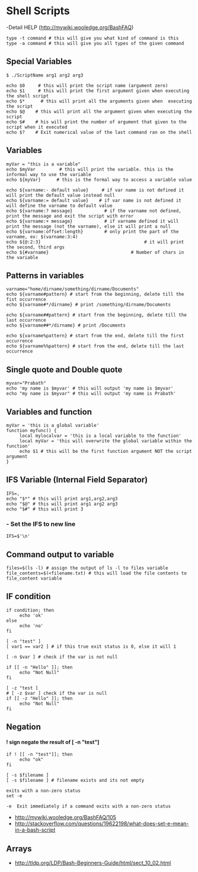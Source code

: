 # Shell Scripts

-Detail HELP (http://mywiki.wooledge.org/BashFAQ)

```
type -t command # this will give you what kind of command is this
type -a command # this will give you all types of the given command
```

## Special Variables
```
$ ./ScriptName arg1 arg2 arg3
```
```
echo $0     # this will print the script name (argument zero)
echo $1     # this will print the first argument given when executing the shell script
echo $*      # this will print all the arguments given when  executing the script
echo $@    # this will print all the argument given when executing the script
echo $#    # his will print the number of argument that given to the script when it executed
echo $?    # Exit numerical value of the last command ran on the shell
```

## Variables
```
myVar = "this is a variable"
echo $myVar         # this will print the variable. this is the informal way to use the variable
echo ${myVar}      # this is the formal way to access a variable value
```
```
echo ${varname:- default value}     # if var name is not defined it will print the default value instead null
echo ${varname:= default value}    # if var name is not defined it will define the varname to default value
echo ${varname:? message}            # if the varname not defined, print the message and exit the script with error
echo ${varname:+ message}            # if varname defined it will print the message (not the varname), else it will print a null
echo ${varname:offset:length}        # only print the part of the varname, ex: $(varname:3:4)
echo ${@:2:3}                                       # it will print the second, third args
echo ${#varname}                               # Number of chars in the variable
```

## Patterns in variables
```
varname="home/dirname/something/dirname/Documents"
echo ${varname#pattern} # start from the beginning, delete till the fist occurrence
echo ${varname#*/dirname} # print /something/dirname/Documents
```
```
echo ${varname##pattern} # start from the beginning, delete till the last occurrence
echo ${varname##*/dirname} # print /Documents
```
```
echo ${varname%pattern} # start from the end, delete till the first occurrence
echo ${varname%%pattern} # start from the end, delete till the last occurrence
```

## Single quote and Double quote
```
myvar="Prabath"
echo 'my name is $myvar' # this will output 'my name is $myvar'
echo "my name is $myvar" # this will output 'my name is Prabath'
```

## Variables and function
```
myVar = 'this is a global variable'
function myfunc() {
     local mylocalvar = 'this is a local variable to the function'
     local myVar = 'this will overwrite the global variable within the function'
     echo $1 # this will be the first function argument NOT the script argument
}
```

## IFS Variable  (Internal Field Separator)

```
IFS=,
echo "$*" # this will print arg1,arg2,arg3
echo "$@" # this will print arg1 arg2 arg3
echo "$#" # this will print 3
```

### - Set the IFS to new line
```
IFS=$'\n'
```

## Command output to variable

```
files=$(ls -l) # assign the output of ls -l to files variable
file_contents=$(<filename.txt) # this will load the file contents to file_content variable
```

## IF condition
```
if condition; then
     echo 'ok'
else
     echo 'no'
fi
```
```
[ -n "test" ]
[ var1 == var2 ] # if this true exit status is 0, else it will 1
```
```
[ -n $var ] # check if the var is not null
```
```
if [[ -n "Hello" ]]; then
     echo "Not Null"
fi
```
```
[ -z "test ]
# [ -z $var ] check if the var is null
if [[ -z "Hello" ]]; then
     echo "Not Null"
fi
```

## Negation


#### ! sign negate the result of [ -n "test"]
```
if ! [[ -n "test"]]; then
     echo "ok"
fi
```

```
[ -s $filename ]
[ -s $filename ] # filename exists and its not empty

exits with a non-zero status
set -e
```
```
-e  Exit immediately if a command exits with a non-zero status
```

- http://mywiki.wooledge.org/BashFAQ/105
- http://stackoverflow.com/questions/19622198/what-does-set-e-mean-in-a-bash-script

## Arrays
- http://tldp.org/LDP/Bash-Beginners-Guide/html/sect_10_02.html
